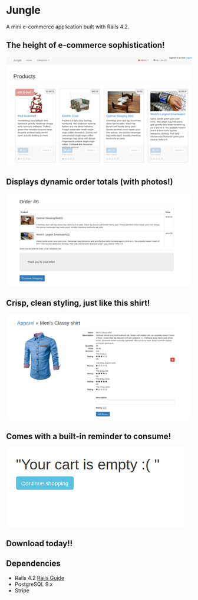 # Jungle

A mini e-commerce application built with Rails 4.2. 
## The height of e-commerce sophistication!

!["Main page photo"](https://github.com/bartleyjulia/jungle-rails/blob/master/docs/main_page.png)

## Displays dynamic order totals (with photos!)
!["Order photo"](https://github.com/bartleyjulia/jungle-rails/blob/master/docs/order_detail.png)

## Crisp, clean styling, just like this shirt!
!["Product photo"](https://github.com/bartleyjulia/jungle-rails/blob/master/docs/product_detail.png)

## Comes with a built-in reminder to consume!
!["Cart empty"](https://github.com/bartleyjulia/jungle-rails/blob/master/docs/cart_empty.png)

## Download today!!


## Dependencies

* Rails 4.2 [Rails Guide](http://guides.rubyonrails.org/v4.2/)
* PostgreSQL 9.x
* Stripe
